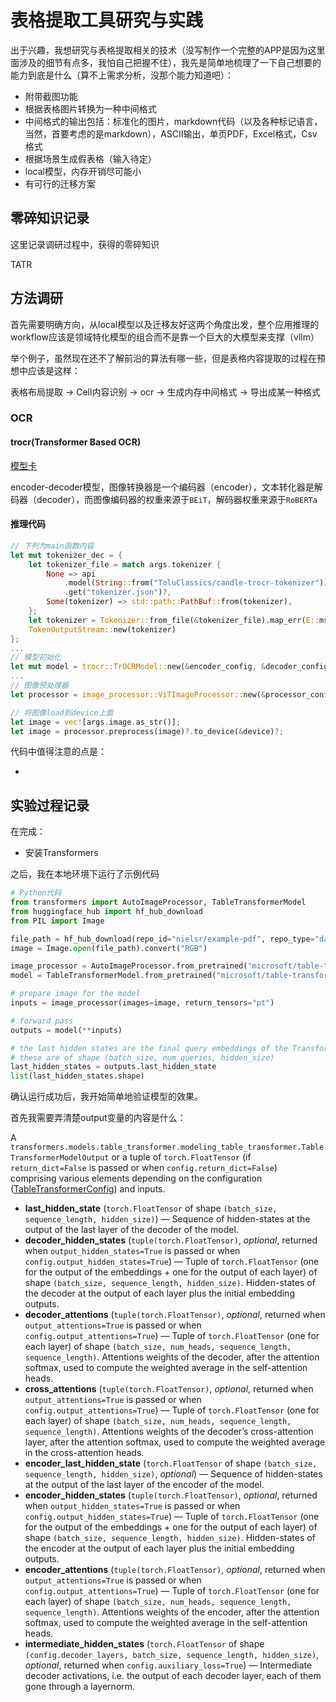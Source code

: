 # 表格提取工具研究与实践

出于兴趣，我想研究与表格提取相关的技术（没写制作一个完整的APP是因为这里面涉及的细节有点多，我怕自己把握不住），我先是简单地梳理了一下自己想要的能力到底是什么（算不上需求分析，没那个能力知道吧）：

* 附带截图功能
* 根据表格图片转换为一种中间格式
* 中间格式的输出包括：标准化的图片，markdown代码（以及各种标记语言，当然，首要考虑的是markdown），ASCII输出，单页PDF，Excel格式，Csv格式
* 根据场景生成假表格（输入待定）
* local模型，内存开销尽可能小
* 有可行的迁移方案



## 零碎知识记录

这里记录调研过程中，获得的零碎知识

TATR



## 方法调研

首先需要明确方向，从local模型以及迁移友好这两个角度出发，整个应用推理的workflow应该是领域特化模型的组合而不是靠一个巨大的大模型来支撑（vllm）

举个例子，虽然现在还不了解前沿的算法有哪一些，但是表格内容提取的过程在预想中应该是这样：

表格布局提取 -> Cell内容识别 -> ocr -> 生成内存中间格式 -> 导出成某一种格式



### OCR

#### trocr(Transformer Based OCR)

[模型卡](https://huggingface.co/microsoft/trocr-base-printed)

encoder-decoder模型，图像转换器是一个编码器（encoder），文本转化器是解码器（decoder），而图像编码器的权重来源于`BEiT`，解码器权重来源于`RoBERTa`



#### 推理代码

```rust
// 下列为main函数内容    
let mut tokenizer_dec = {
    let tokenizer_file = match args.tokenizer {
        None => api
            .model(String::from("ToluClassics/candle-trocr-tokenizer"))
            .get("tokenizer.json")?,
        Some(tokenizer) => std::path::PathBuf::from(tokenizer),
    };
    let tokenizer = Tokenizer::from_file(&tokenizer_file).map_err(E::msg)?;
    TokenOutputStream::new(tokenizer)
};
...
// 模型初始化
let mut model = trocr::TrOCRModel::new(&encoder_config, &decoder_config, vb)?;
...
// 图像预处理器
let processor = image_processor::ViTImageProcessor::new(&processor_config);

// 将图像load到device上面
let image = vec![args.image.as_str()];
let image = processor.preprocess(image)?.to_device(&device)?;


```

代码中值得注意的点是：

* 





## 实验过程记录

在完成：

* 安装Transformers

之后，我在本地环境下运行了示例代码

```python
# Python代码
from transformers import AutoImageProcessor, TableTransformerModel
from huggingface_hub import hf_hub_download
from PIL import Image

file_path = hf_hub_download(repo_id="nielsr/example-pdf", repo_type="dataset", filename="example_pdf.png")
image = Image.open(file_path).convert("RGB")

image_processor = AutoImageProcessor.from_pretrained("microsoft/table-transformer-detection")
model = TableTransformerModel.from_pretrained("microsoft/table-transformer-detection")

# prepare image for the model
inputs = image_processor(images=image, return_tensors="pt")

# forward pass
outputs = model(**inputs)

# the last hidden states are the final query embeddings of the Transformer decoder
# these are of shape (batch_size, num_queries, hidden_size)
last_hidden_states = outputs.last_hidden_state
list(last_hidden_states.shape)
```

确认运行成功后，我开始简单地验证模型的效果。



首先我需要弄清楚output变量的内容是什么：

A `transformers.models.table_transformer.modeling_table_transformer.TableTransformerModelOutput` or a tuple of `torch.FloatTensor` (if `return_dict=False` is passed or when `config.return_dict=False`) comprising various elements depending on the configuration ([TableTransformerConfig](https://huggingface.co/docs/transformers/main/en/model_doc/table-transformer#transformers.TableTransformerConfig)) and inputs.

- **last_hidden_state** (`torch.FloatTensor` of shape `(batch_size, sequence_length, hidden_size)`) — Sequence of hidden-states at the output of the last layer of the decoder of the model.
- **decoder_hidden_states** (`tuple(torch.FloatTensor)`, *optional*, returned when `output_hidden_states=True` is passed or when `config.output_hidden_states=True`) — Tuple of `torch.FloatTensor` (one for the output of the embeddings + one for the output of each layer) of shape `(batch_size, sequence_length, hidden_size)`. Hidden-states of the decoder at the output of each layer plus the initial embedding outputs.
- **decoder_attentions** (`tuple(torch.FloatTensor)`, *optional*, returned when `output_attentions=True` is passed or when `config.output_attentions=True`) — Tuple of `torch.FloatTensor` (one for each layer) of shape `(batch_size, num_heads, sequence_length, sequence_length)`. Attentions weights of the decoder, after the attention softmax, used to compute the weighted average in the self-attention heads.
- **cross_attentions** (`tuple(torch.FloatTensor)`, *optional*, returned when `output_attentions=True` is passed or when `config.output_attentions=True`) — Tuple of `torch.FloatTensor` (one for each layer) of shape `(batch_size, num_heads, sequence_length, sequence_length)`. Attentions weights of the decoder’s cross-attention layer, after the attention softmax, used to compute the weighted average in the cross-attention heads.
- **encoder_last_hidden_state** (`torch.FloatTensor` of shape `(batch_size, sequence_length, hidden_size)`, *optional*) — Sequence of hidden-states at the output of the last layer of the encoder of the model.
- **encoder_hidden_states** (`tuple(torch.FloatTensor)`, *optional*, returned when `output_hidden_states=True` is passed or when `config.output_hidden_states=True`) — Tuple of `torch.FloatTensor` (one for the output of the embeddings + one for the output of each layer) of shape `(batch_size, sequence_length, hidden_size)`. Hidden-states of the encoder at the output of each layer plus the initial embedding outputs.
- **encoder_attentions** (`tuple(torch.FloatTensor)`, *optional*, returned when `output_attentions=True` is passed or when `config.output_attentions=True`) — Tuple of `torch.FloatTensor` (one for each layer) of shape `(batch_size, num_heads, sequence_length, sequence_length)`. Attentions weights of the encoder, after the attention softmax, used to compute the weighted average in the self-attention heads.
- **intermediate_hidden_states** (`torch.FloatTensor` of shape `(config.decoder_layers, batch_size, sequence_length, hidden_size)`, *optional*, returned when `config.auxiliary_loss=True`) — Intermediate decoder activations, i.e. the output of each decoder layer, each of them gone through a layernorm.

